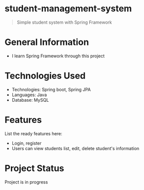 # student-management-system
> Simple student system with Spring Framework
# General Information
- I learn Spring Framework through this project
# Technologies Used
- Technologies: Spring boot, Spring JPA
- Languages: Java
- Database: MySQL
# Features
List the ready features here:
- Login, register
- Users can view students list, edit, delete student's information
# Project Status
Project is in progress
